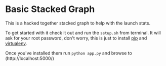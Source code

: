# Basic Stacked Graph

This is a hacked together stacked graph to help with the launch stats.

To get started with it check it out and run the `setup.sh` from terminal. It will ask for your root password,
don't worry, this is just to install [pip](https://github.com/pypa/pip) and [virtualenv](http://www.virtualenv.org/).

Once you've installed them run `python app.py` and browse to (http://localhost:5000/)
